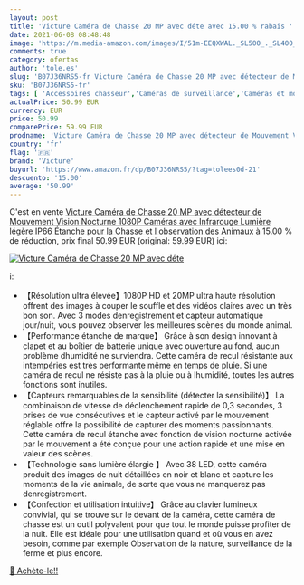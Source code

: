 ```yaml
---
layout: post
title: 'Victure Caméra de Chasse 20 MP avec déte avec 15.00 % rabais '
date: 2021-06-08 08:48:48
image: 'https://m.media-amazon.com/images/I/51m-EEQXWAL._SL500_._SL400_.jpg'
comments: true
category: ofertas
author: 'tole.es'
slug: 'B07J36NRS5-fr Victure Caméra de Chasse 20 MP avec détecteur de Mouvement...'
sku: 'B07J36NRS5-fr'
tags: [ 'Accessoires chasseur','Caméras de surveillance','Caméras et moniteurs de chasse','Caméras statiques','Chasse','High-Tech','Photo et caméscopes','Produits de chasse et de pêche','Sports et Loisirs','victure', ]
actualPrice: 50.99 EUR
currency: EUR
price: 50.99
comparePrice: 59.99 EUR
prodname: 'Victure Caméra de Chasse 20 MP avec détecteur de Mouvement Vision Nocturne 1080P Caméras avec Infrarouge Lumière légère IP66 Étanche pour la Chasse et l observation des Animaux'
country: 'fr'
flag: '🇫🇷'
brand: 'Victure'
buyurl: 'https://www.amazon.fr/dp/B07J36NRS5/?tag=tolees0d-21'
descuento: '15.00'
average: '50.99'
---
```


C'est en vente [Victure Caméra de Chasse 20 MP avec détecteur de Mouvement Vision Nocturne 1080P Caméras avec Infrarouge Lumière légère IP66 Étanche pour la Chasse et l observation des Animaux](https://www.amazon.fr/dp/B07J36NRS5/?tag=tolees0d-21)  à  15.00 % de réduction, prix final  50.99 EUR (original: 59.99 EUR) ici:

[![Victure Caméra de Chasse 20 MP avec déte](https://m.media-amazon.com/images/I/51m-EEQXWAL._SL500_._SL400_.jpg)](https://www.amazon.fr/dp/B07J36NRS5/?tag=tolees0d-21)

ℹ️:

- 【Résolution ultra élevée】1080P HD et 20MP ultra haute résolution offrent des images à couper le souffle et des vidéos claires avec un très bon son. Avec 3 modes denregistrement et capteur automatique jour/nuit, vous pouvez observer les meilleures scènes du monde animal.
- 【Performance étanche de marque】 Grâce à son design innovant à clapet et au boîtier de batterie unique avec ouverture au fond, aucun problème dhumidité ne surviendra. Cette caméra de recul résistante aux intempéries est très performante même en temps de pluie. Si une caméra de recul ne résiste pas à la pluie ou à lhumidité, toutes les autres fonctions sont inutiles.
- 【Capteurs remarquables de la sensibilité (détecter la sensibilité)】 La combinaison de vitesse de déclenchement rapide de 0,3 secondes, 3 prises de vue consécutives et le capteur activé par le mouvement réglable offre la possibilité de capturer des moments passionnants. Cette caméra de recul étanche avec fonction de vision nocturne activée par le mouvement a été conçue pour une action rapide et une mise en valeur des scènes.
- 【Technologie sans lumière élargie 】 Avec 38 LED, cette caméra produit des images de nuit détaillées en noir et blanc et capture les moments de la vie animale, de sorte que vous ne manquerez pas denregistrement.
- 【Confection et utilisation intuitive】 Grâce au clavier lumineux convivial, qui se trouve sur le devant de la caméra, cette caméra de chasse est un outil polyvalent pour que tout le monde puisse profiter de la nuit. Elle est idéale pour une utilisation quand et où vous en avez besoin, comme par exemple Observation de la nature, surveillance de la ferme et plus encore.

[🛒 Achète-le!!](https://www.amazon.fr/dp/B07J36NRS5/?tag=tolees0d-21)
